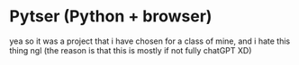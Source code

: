 # Pytser (Python + browser)
yea so it was a project that i have chosen for a class of mine,
and i hate this thing ngl (the reason is that this is mostly if not fully chatGPT XD)
